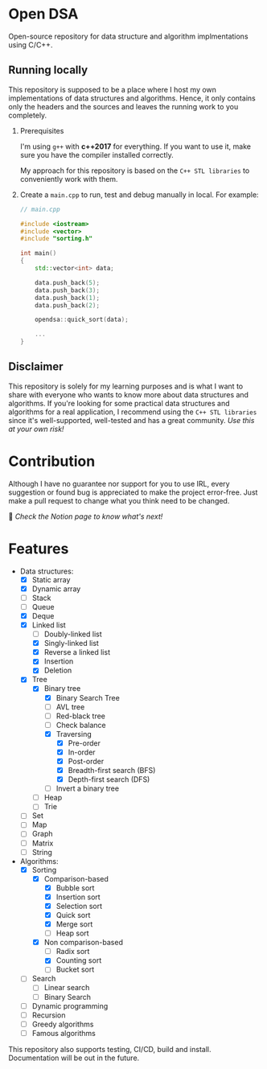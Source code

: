 # Open DSA

Open-source repository for data structure and algorithm implmentations using C/C++.

## Running locally

This repository is supposed to be a place where I host my own implementations of data structures and algorithms. Hence, it only contains only the headers and the sources and leaves the running work to you completely.

1.  Prerequisites

    I'm using `g++` with **c++2017** for everything. If you want to use it, make sure you have the compiler installed correctly.

    My approach for this repository is based on the `C++ STL libraries` to conveniently work with them.

2.  Create a `main.cpp` to run, test and debug manually in local. For example:

    ```cpp
    // main.cpp

    #include <iostream>
    #include <vector>
    #include "sorting.h"

    int main()
    {
        std::vector<int> data;

        data.push_back(5);
        data.push_back(3);
        data.push_back(1);
        data.push_back(2);

        opendsa::quick_sort(data);

        ...
    }

    ```

## Disclaimer

This repository is solely for my learning purposes and is what I want to share with everyone who wants to know more about data structures and algorithms. If you're looking for some practical data structures and algorithms for a real application, I recommend using the `C++ STL libraries` since it's well-supported, well-tested and has a great community. _Use this at your own risk!_

# Contribution

Although I have no guarantee nor support for you to use IRL, every suggestion or found bug is appreciated to make the project error-free. Just make a pull request to change what you think need to be changed.

:tada: _Check the Notion page to know what's next!_

# Features

- Data structures:
  - [X] Static array
  - [X] Dynamic array
  - [ ] Stack
  - [ ] Queue
  - [X] Deque
  - [X] Linked list
    - [ ] Doubly-linked list
    - [X] Singly-linked list
    - [X] Reverse a linked list
    - [X] Insertion
    - [X] Deletion
  - [X] Tree
    - [X] Binary tree
      - [X] Binary Search Tree
      - [ ] AVL tree
      - [ ] Red-black tree
      - [ ] Check balance
      - [X] Traversing
        - [X] Pre-order
        - [X] In-order
        - [X] Post-order
        - [X] Breadth-first search (BFS)
        - [X] Depth-first search (DFS)
      - [ ] Invert a binary tree
     - [ ] Heap
    - [ ] Trie
  - [ ] Set
  - [ ] Map
  - [ ] Graph
  - [ ] Matrix
  - [ ] String

- Algorithms:
  - [X] Sorting
    - [X] Comparison-based
      - [X] Bubble sort
      - [X] Insertion sort
      - [X] Selection sort
      - [X] Quick sort
      - [X] Merge sort
      - [ ] Heap sort
    - [X] Non comparison-based
      - [ ] Radix sort
      - [X] Counting sort
      - [ ] Bucket sort
  - [ ] Search
    - [ ] Linear search
    - [ ] Binary Search
  - [ ] Dynamic programming
  - [ ] Recursion
  - [ ] Greedy algorithms
  - [ ] Famous algorithms

This repository also supports testing, CI/CD, build and install. Documentation will be out in the future.
